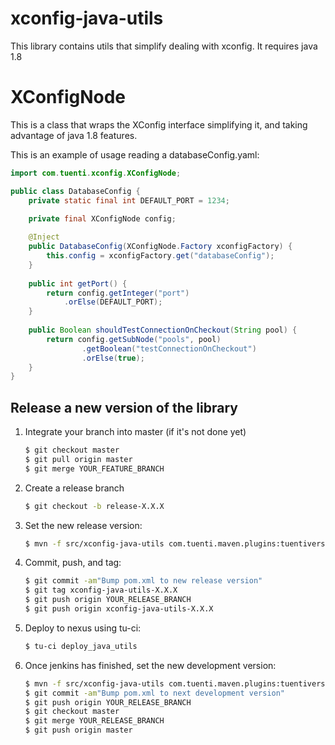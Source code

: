 # xconfig-java-utils

This library contains utils that simplify dealing with xconfig.
It requires java 1.8 

# XConfigNode

This is a class that wraps the XConfig interface simplifying it, and taking advantage of java 1.8 features.

This is an example of usage reading a databaseConfig.yaml:

```java
import com.tuenti.xconfig.XConfigNode;

public class DatabaseConfig {
	private static final int DEFAULT_PORT = 1234;

	private final XConfigNode config;
	
	@Inject
	public DatabaseConfig(XConfigNode.Factory xconfigFactory) {
		this.config = xconfigFactory.get("databaseConfig");
	}
	
	public int getPort() {
		return config.getInteger("port")
			.orElse(DEFAULT_PORT);
	}
	
	public Boolean shouldTestConnectionOnCheckout(String pool) {
		return config.getSubNode("pools", pool)
				.getBoolean("testConnectionOnCheckout")
				.orElse(true);
	}
}
```

## Release a new version of the library

1. Integrate your branch into master (if it's not done yet)
    ```bash
    $ git checkout master
    $ git pull origin master
    $ git merge YOUR_FEATURE_BRANCH
    ```

1. Create a release branch
    ```bash
    $ git checkout -b release-X.X.X
    ```

1. Set the new release version:
    ```bash
    $ mvn -f src/xconfig-java-utils com.tuenti.maven.plugins:tuentiversions-maven-plugin:set-release
    ```
1. Commit, push, and tag:
    ```bash
    $ git commit -am"Bump pom.xml to new release version"
    $ git tag xconfig-java-utils-X.X.X
    $ git push origin YOUR_RELEASE_BRANCH
    $ git push origin xconfig-java-utils-X.X.X
    ```
1. Deploy to nexus using tu-ci:
    ```bash
    $ tu-ci deploy_java_utils
    ```
1. Once jenkins has finished, set the new development version:
    ```bash
    $ mvn -f src/xconfig-java-utils com.tuenti.maven.plugins:tuentiversions-maven-plugin:set-next-devel
    $ git commit -am"Bump pom.xml to next development version"
    $ git push origin YOUR_RELEASE_BRANCH
    $ git checkout master
    $ git merge YOUR_RELEASE_BRANCH
    $ git push origin master
    ```

